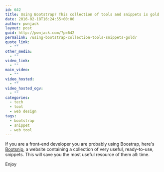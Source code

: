 ```yaml
---
id: 642
title: Using Bootstrap? This collection of tools and snippets is gold
date: 2016-02-18T16:24:55+00:00
author: pwnjack
layout: post
guid: http://pwnjack.com/?p=642
permalink: /using-bootstrap-collection-tools-snippets-gold/
quote_link:
  - ""
other_media:
  - ""
video_link:
  - ""
main_video:
  - ""
video_hosted:
  - ""
video_hosted_ogv:
  - ""
categories:
  - tech
  - tool
  - web design
tags:
  - bootstrap
  - snippet
  - web tool
---
```

If you are a front-end developer you are probably using Boostrap, here's <a href="http://bootsnipp.com" target="_blank">Bootsnip</a>, a website containing a collection of very useful, ready-to-use, snippets. This will save you the most useful resource of them all: time.

Enjoy